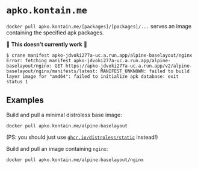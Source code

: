 # `apko.kontain.me`

`docker pull apko.kontain.me/[packages]/[packages]/...` serves an image containing the specified apk packages.

🚨 **This doesn't currently work** 🚨

```
$ crane manifest apko-jdvoki277a-uc.a.run.app/alpine-baselayout/nginx
Error: fetching manifest apko-jdvoki277a-uc.a.run.app/alpine-baselayout/nginx: GET https://apko-jdvoki277a-uc.a.run.app/v2/alpine-baselayout/nginx/manifests/latest: MANIFEST_UNKNOWN: failed to build layer image for "amd64": failed to initialize apk database: exit status 1
```

## Examples

Build and pull a minimal distroless base image:

```
docker pull apko.kontain.me/alpine-baselayout
```

(PS: you should just use [`ghcr.io/distroless/static`](https://github.com/distroless/static) instead!)

Build and pull an image containing `nginx`:

```
docker pull apko.kontain.me/alpine-baselayout/nginx
```